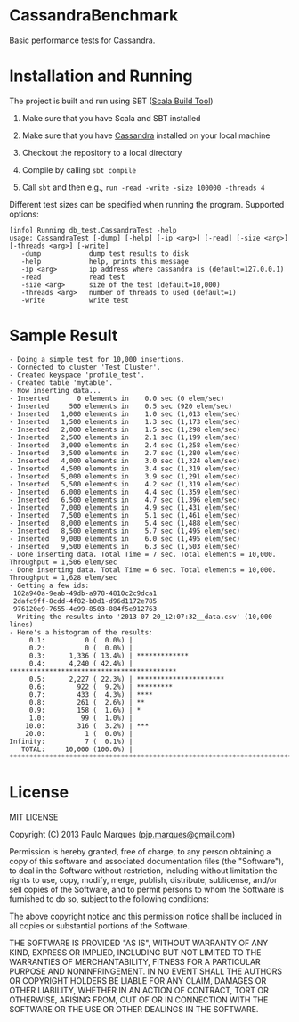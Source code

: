 CassandraBenchmark
==================

Basic performance tests for Cassandra.


Installation and Running
========================

The project is built and run using SBT ([Scala Build Tool](http://www.scala-sbt.org/))

1. Make sure that you have Scala and SBT installed

2. Make sure that you have [Cassandra](http://cassandra.apache.org/) installed on your local machine

2. Checkout the repository to a local directory

3. Compile by calling `sbt compile`

4. Call `sbt` and then e.g., `run -read -write -size 100000 -threads 4`

Different test sizes can be specified when running the program. Supported options:

    [info] Running db_test.CassandraTest -help
    usage: CassandraTest [-dump] [-help] [-ip <arg>] [-read] [-size <arg>] [-threads <arg>] [-write]
       -dump            dump test results to disk
       -help            help, prints this message
       -ip <arg>        ip address where cassandra is (default=127.0.0.1)
       -read            read test
       -size <arg>      size of the test (default=10,000)
       -threads <arg>   number of threads to used (default=1)
       -write           write test

Sample Result
=============
    - Doing a simple test for 10,000 insertions.
    - Connected to cluster 'Test Cluster'.
    - Created keyspace 'profile_test'.
    - Created table 'mytable'.
    - Now inserting data...
    - Inserted       0 elements in    0.0 sec (0 elem/sec)
    - Inserted     500 elements in    0.5 sec (920 elem/sec)
    - Inserted   1,000 elements in    1.0 sec (1,013 elem/sec)
    - Inserted   1,500 elements in    1.3 sec (1,173 elem/sec)
    - Inserted   2,000 elements in    1.5 sec (1,298 elem/sec)
    - Inserted   2,500 elements in    2.1 sec (1,199 elem/sec)
    - Inserted   3,000 elements in    2.4 sec (1,258 elem/sec)
    - Inserted   3,500 elements in    2.7 sec (1,280 elem/sec)
    - Inserted   4,000 elements in    3.0 sec (1,324 elem/sec)
    - Inserted   4,500 elements in    3.4 sec (1,319 elem/sec)
    - Inserted   5,000 elements in    3.9 sec (1,291 elem/sec)
    - Inserted   5,500 elements in    4.2 sec (1,319 elem/sec)
    - Inserted   6,000 elements in    4.4 sec (1,359 elem/sec)
    - Inserted   6,500 elements in    4.7 sec (1,396 elem/sec)
    - Inserted   7,000 elements in    4.9 sec (1,431 elem/sec)
    - Inserted   7,500 elements in    5.1 sec (1,461 elem/sec)
    - Inserted   8,000 elements in    5.4 sec (1,488 elem/sec)
    - Inserted   8,500 elements in    5.7 sec (1,495 elem/sec)
    - Inserted   9,000 elements in    6.0 sec (1,495 elem/sec)
    - Inserted   9,500 elements in    6.3 sec (1,503 elem/sec)
    - Done inserting data. Total Time = 7 sec. Total elements = 10,000. Throughput = 1,506 elem/sec
    - Done inserting data. Total Time = 6 sec. Total elements = 10,000. Throughput = 1,628 elem/sec
    - Getting a few ids: 
	 102a940a-9eab-49db-a978-4810c2c9dca1
	 2dafc9ff-8cdd-4f82-b0d1-d96d1172e785
	 976120e9-7655-4e99-8503-884f5e912763
    - Writing the results into '2013-07-20_12:07:32__data.csv' (10,000 lines)
    - Here's a histogram of the results:
         0.1:          0 (  0.0%) | 
         0.2:          0 (  0.0%) | 
         0.3:      1,336 ( 13.4%) | *************
         0.4:      4,240 ( 42.4%) | ******************************************
         0.5:      2,227 ( 22.3%) | **********************
         0.6:        922 (  9.2%) | *********
         0.7:        433 (  4.3%) | ****
         0.8:        261 (  2.6%) | **
         0.9:        158 (  1.6%) | *
         1.0:         99 (  1.0%) | 
        10.0:        316 (  3.2%) | ***
        20.0:          1 (  0.0%) | 
    Infinity:          7 (  0.1%) | 
       TOTAL:     10,000 (100.0%) | ****************************************************************************************************

License
=======

MIT LICENSE

Copyright (C) 2013 Paulo Marques (pjp.marques@gmail.com)

Permission is hereby granted, free of charge, to any person obtaining a copy of 
this software and associated documentation files (the "Software"), to deal in
the Software without restriction, including without limitation the rights to
use, copy, modify, merge, publish, distribute, sublicense, and/or sell copies of
the Software, and to permit persons to whom the Software is furnished to do so,
subject to the following conditions:
 
The above copyright notice and this permission notice shall be included in all 
copies or substantial portions of the Software.
 
THE SOFTWARE IS PROVIDED "AS IS", WITHOUT WARRANTY OF ANY KIND, EXPRESS OR
IMPLIED, INCLUDING BUT NOT LIMITED TO THE WARRANTIES OF MERCHANTABILITY, FITNESS
FOR A PARTICULAR PURPOSE AND NONINFRINGEMENT. IN NO EVENT SHALL THE AUTHORS OR
COPYRIGHT HOLDERS BE LIABLE FOR ANY CLAIM, DAMAGES OR OTHER LIABILITY, WHETHER
IN AN ACTION OF CONTRACT, TORT OR OTHERWISE, ARISING FROM, OUT OF OR IN 
CONNECTION WITH THE SOFTWARE OR THE USE OR OTHER DEALINGS IN THE SOFTWARE.
